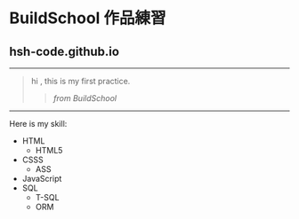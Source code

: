 # BuildSchool 作品練習 
## hsh-code.github.io
***
> hi , this is my first practice.
>> _from BuildSchool_
---
Here is my skill:
* HTML
  * HTML5
* CSSS
  * ASS
* JavaScript
* SQL
  * T-SQL
  * ORM
